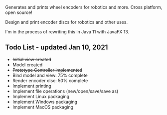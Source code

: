 Generates and prints wheel encoders for robotics and more. Cross platform, open source!

Design and print encoder discs for robotics and other uses.

I'm in the process of rewriting this in Java 11 with JavaFX 13.

## Todo List - updated Jan 10, 2021

 * ~~Initial view created~~
 * ~~Model created~~
 * ~~Prototype Controller implemented~~
 * Bind model and view: 75% complete
 * Render encoder disc: 50% complete
 * Implement printing
 * Implement file operations (new/open/save/save as)
 * Implement Linux packaging
 * Implement Windows packaging
 * Implement MacOS packaging
